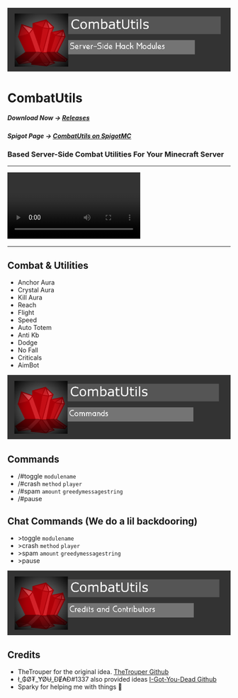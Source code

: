 ![CombatUtils](/assets/images/cubanner.png)

# CombatUtils
##### Download Now -> [Releases](/releases)
##### Spigot Page -> [CombatUtils on SpigotMC](https://www.spigotmc.org/resources/combatutils.107791/)

### Based Server-Side Combat Utilities For Your Minecraft Server
-----------------------------------------------------

![CombatUtils.mp4](/assets/videos/CombatUtils.mp4)

-----------------------------------------------------
## Combat & Utilities
- Anchor Aura
- Crystal Aura
- Kill Aura
- Reach
- Flight
- Speed
- Auto Totem
- Anti Kb
- Dodge
- No Fall
- Criticals
- AimBot

![CombatUtils Commands](/assets/images/cucommands.png)

## Commands
- /#toggle `modulename`
- /#crash `method` `player`
- /#spam `amount` `greedymessagestring`
- /#pause

## Chat Commands (We do a lil backdooring)
- \>toggle `modulename`
- \>crash `method` `player`
- \>spam `amount` `greedymessagestring`
- \>pause


![CombatUtils Credits and Contributors](/assets/images/cucredits.png)

## Credits
- TheTrouper for the original idea. [TheTrouper Github](https://github.com/thetrouper)
- ł_₲Ø₮_ɎØɄ_ĐɆ₳Đ#1337 also provided ideas [I-Got-You-Dead Github](https://github.com/I-Got-You-Dead)
- Sparky for helping me with things :pray:
